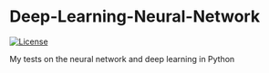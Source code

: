 # Deep-Learning-Neural-Network

[![License](https://img.shields.io/github/license/mashape/apistatus.svg?maxAge=2592000)](https://github.com/ahmedhamdy90/Deep-Learning-Neural-Network/blob/master/LICENSE)

My tests on the neural network and deep learning in Python
